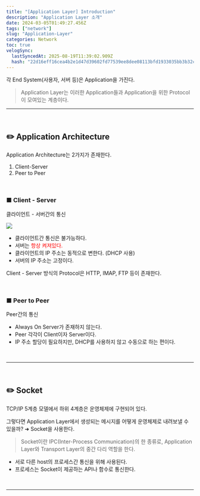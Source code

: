 ```yaml
---
title: "[Application Layer] Introduction"
description: "Application Layer 소개"
date: 2024-03-05T01:49:27.456Z
tags: ["network"]
slug: "Application-Layer"
categories: Network
toc: true
velogSync:
  lastSyncedAt: 2025-08-19T11:39:02.909Z
  hash: "22d16eff16cea4b2e1d47d39602fd77539ee8dee08113bfd1933035bb3b32cf5"
---
```


각 End System(사용자, 서버 등)은 Application을 가진다.

> Application Layer는 이러한 Application들과 Application을 위한 Protocol이 모여있는 계층이다.

---

<br>

## ✏️ Application Architecture

Application Architecture는 2가지가 존재한다.

1. Client-Server
2. Peer to Peer

<br>

### ■ Client - Server

클라이언트 - 서버간의 통신

![](https://velog.velcdn.com/images/jaewon-ju/post/79f0279a-6f18-4185-8492-03fba14d1697/image.png)


- 클라이언트간 통신은 불가능하다.
- 서버는 <span style = "color:red">항상 켜져있다.</span>
- 클라이언트의 IP 주소는 동적으로 변한다. (DHCP 사용)
- 서버의 IP 주소는 고정이다.

Client - Server 방식의 Protocol은 HTTP, IMAP, FTP 등이 존재한다.

<br>

### ■ Peer to Peer

Peer간의 통신

- Always On Server가 존재하지 않는다.
- Peer 각각이 Client이자 Server이다.
- IP 주소 할당이 필요하지만, DHCP를 사용하지 않고 수동으로 하는 편이다.

<br>

---

<br>

## ✏️ Socket
TCP/IP 5계층 모델에서 하위 4계층은 운영체제에 구현되어 있다.

그렇다면 Application Layer에서 생성되는 메시지를 어떻게 운영체제로 내려보낼 수 있을까?
➜ Socket을 사용한다.

>Socket이란 IPC(Inter-Process Communication)의 한 종류로, Application Layer와 Transport Layer의 중간 다리 역할을 한다.

- 서로 다른 host의 프로세스간 통신을 위해 사용된다.
- 프로세스는 Socket이 제공하는 API나 함수로 통신한다.



<br>

---

<br>

